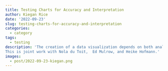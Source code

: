 ```yaml
---
title: Testing Charts for Accuracy and Interpretation
author: Kiegan Rice
date: '2022-09-23'
slug: testing-charts-for-accuracy-and-interpretation
categories:
  - category
tags:
  - testing
description: 'The creation of a data visualization depends on both analytic design and graphic design. Analytic designs focus on the structure of a chart and how data are encoded onto structural pieces such as length, area, and angle. Graphic design focuses on the use of supporting visual elements such as colors, patterns, and supporting context. Our work tests how viewers interact with three elements of modern data visualization: structure, aesthetics, and interpretation. Unlike studies from the past, which used small convenience samples, we utilize NORC’s AmeriSpeak panel, a nationally-representative probability sample, to test how well viewers make decisions from data visualizations with varying structure and aesthetics. In this talk, we’ll discuss previous work testing graphical perception of structural elements, describe our approach to testing, and share some initial results.
This is joint work with Nola du Toit,  Ed Mulrow, and Heike Hofmann.'
images:
  - post/2022-09-23-kiegan.png
---
```


